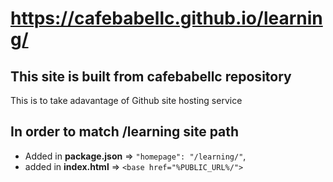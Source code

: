 https://cafebabellc.github.io/learning/
==
## This site is built from cafebabellc repository
This is to take adavantage of Github site hosting service <br>
## In order to match /learning site path
  * Added in **package.json** => `"homepage": "/learning/"`,</br>
  * added in **index.html** => `<base href="%PUBLIC_URL%/">`
